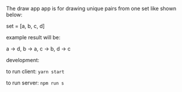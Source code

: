 The draw app
app is for drawing unique pairs from one set like shown below:

set = [a, b, c, d]

example result will be:

a -> d,
b -> a,
c -> b,
d -> c

development:

to run client: `yarn start`

to run server: `npm run s`